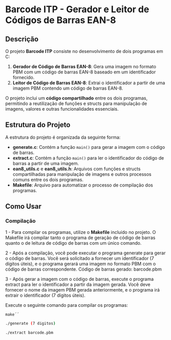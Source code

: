 # Barcode ITP - Gerador e Leitor de Códigos de Barras EAN-8

## Descrição

O projeto **Barcode ITP** consiste no desenvolvimento de dois programas em C:

1. **Gerador de Código de Barras EAN-8**: Gera uma imagem no formato PBM com um código de barras EAN-8 baseado em um identificador fornecido.
2. **Leitor de Código de Barras EAN-8**: Extrai o identificador a partir de uma imagem PBM contendo um código de barras EAN-8.

O projeto inclui um **código compartilhado** entre os dois programas, permitindo a reutilização de funções e structs para manipulação de imagens, valores e outras funcionalidades essenciais.

## Estrutura do Projeto

A estrutura do projeto é organizada da seguinte forma:

- **generate.c**: Contém a função `main()` para gerar a imagem com o código de barras.
- **extract.c**: Contém a função `main()` para ler o identificador do código de barras a partir de uma imagem.
- **ean8_utils.c** e **ean8_utils.h**: Arquivos com funções e structs compartilhadas para manipulação de imagens e outros processos comuns entre os dois programas.
- **Makefile**: Arquivo para automatizar o processo de compilação dos programas.

## Como Usar

### Compilação

1 - Para compilar os programas, utilize o **Makefile** incluído no projeto. O Makefile irá compilar tanto o programa de geração de código de barras quanto o de leitura de código de barras com um único comando.

2 - Após a compilação, você pode executar o programa generate para gerar o código de barras. Você será solicitado a fornecer um identificador (7 dígitos úteis), e o programa gerará uma imagem no formato PBM com o código de barras correspondente.
Código de barras gerado: barcode.pbm

3 - Após gerar a imagem com o código de barras, execute o programa extract para ler o identificador a partir da imagem gerada. Você deve fornecer o nome da imagem PBM gerada anteriormente, e o programa irá extrair o identificador (7 dígitos úteis).

Execute o seguinte comando para compilar os programas:

```bash
make´´

./generate (7 digitos)

./extract barcode.pbm
